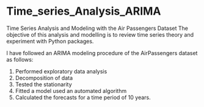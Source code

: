 # Time_series_Analysis_ARIMA
Time Series Analysis and Modeling with the Air Passengers Dataset
The objective of this analysis and modelling is to review time series theory and experiment with Python packages.

I have followed an ARIMA modeling procedure of the AirPassengers dataset as follows:
1. Performed exploratory data analysis
2. Decomposition of data
3. Tested the stationarity
4. Fitted a model used an automated algorithm
5. Calculated the  forecasts for a time period of 10 years.
